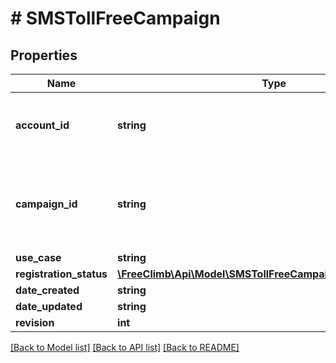 # # SMSTollFreeCampaign

## Properties

Name | Type | Description | Notes
------------ | ------------- | ------------- | -------------
**account_id** | **string** | ID of the account that created this toll-free campaign |
**campaign_id** | **string** | Alphanumeric identifier used by the platform to identify this toll-free campaign |
**use_case** | **string** |  |
**registration_status** | [**\FreeClimb\Api\Model\SMSTollFreeCampaignRegistrationStatus**](SMSTollFreeCampaignRegistrationStatus.md) |  |
**date_created** | **string** |  |
**date_updated** | **string** |  |
**revision** | **int** |  |

[[Back to Model list]](../../README.md#models) [[Back to API list]](../../README.md#endpoints) [[Back to README]](../../README.md)
